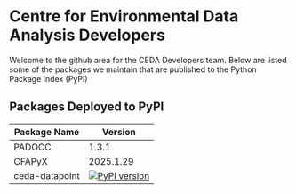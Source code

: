 # Centre for Environmental Data Analysis Developers

Welcome to the github area for the CEDA Developers team. Below are listed some of the packages we maintain that are published to the Python Package Index (PyPI)

## Packages Deployed to PyPI

| Package Name | Version |
| ------------ | ------- |
| PADOCC       | 1.3.1   |
| CFAPyX       | 2025.1.29 |
| ceda-datapoint | [![PyPI version](https://badge.fury.io/py/ceda-datapoint.svg)](https://pypi.python.org/pypi/ceda-datapoint/) |
